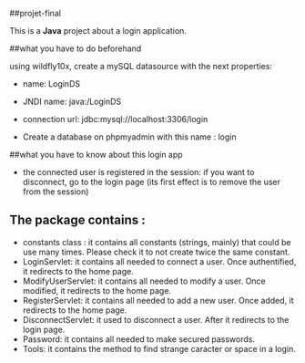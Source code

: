 ##projet-final

This is a **Java** project about a login application.

##what you have to do beforehand

using wildfly10x, create a mySQL datasource with the next properties:

* name: LoginDS
* JNDI name: java:/LoginDS
* connection url: jdbc:mysql://localhost:3306/login

* Create a database on phpmyadmin with this name : login

##what you have to know about this login app

* the connected user is registered in the session: if you want to disconnect, go to the login page (its first effect is to remove the user from the session)

## The package contains :
* constants class : it contains all constants (strings, mainly) that could be use many times. Please check it to not create twice the same constant.
* LoginServlet: it contains all needed to connect a user. Once authentified, it redirects to the home page.
* ModifyUserServlet: it contains all needed to modify a user. Once modified, it redirects to the home page.
* RegisterServlet: it contains all needed to add a new user. Once added, it redirects to the home page.
* DisconnectServlet: it used to disconnect a user. After it redirects to the login page.
* Password: it contains all needed to make secured passwords.
* Tools: it contains the method to find strange caracter or space in a login.


